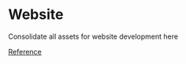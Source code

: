 # Website

Consolidate all assets for website development here

[Reference](https://docs.google.com/document/d/1uZpVf7w1q4BhJzNFxRCOe7kbGpXoquG1p6Ra2hC7qbg/edit)

